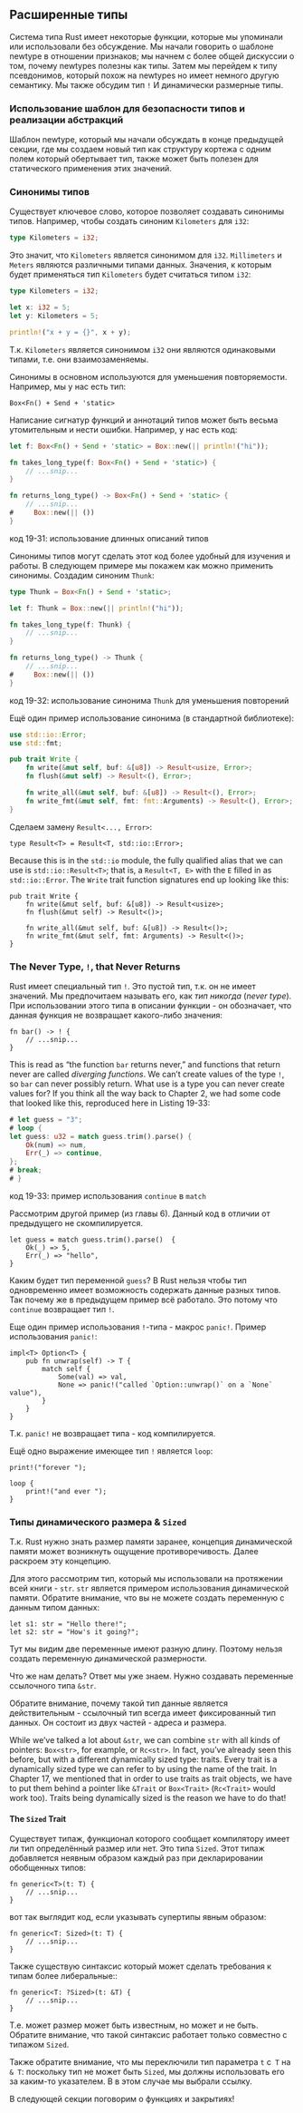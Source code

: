## Расширенные типы

Система типа Rust имеет некоторые функции, которые мы упоминали или использовали
без обсуждение. Мы начали говорить о шаблоне newtype в отношении признаков;
мы начнем с более общей дискуссии о том, почему newtypes полезны как
типы. Затем мы перейдем к типу псевдонимов, который похож на newtypes
но имеет немного другую семантику. Мы также обсудим тип `!` И
динамически размерные типы.


### Использование шаблон для безопасности типов и реализации абстракций

Шаблон newtype, который мы начали обсуждать в конце предыдущей секции, где мы
создаем новый тип как структуру кортежа с одним полем который обертывает тип,
также может быть полезен для статического применения этих значений.

### Синонимы типов

Существует ключевое слово, которое позволяет создавать синонимы типов. Например,
чтобы создать синоним `Kilometers` для `i32`:

```rust
type Kilometers = i32;
```

Это значит, что `Kilometers` является синонимом для `i32`. `Millimeters` и `Meters`
являются различными типами данных. Значения, к которым будет применяться тип
`Kilometers` будет считаться типом `i32`:

```rust
type Kilometers = i32;

let x: i32 = 5;
let y: Kilometers = 5;

println!("x + y = {}", x + y);
```

Т.к. `Kilometers` является синонимом `i32` они являются одинаковыми типами, т.е.
они взаимозаменяемы.

Синонимы в основном используются для уменьшения повторяемости. Например, мы у нас
есть тип:

```rust,ignore
Box<Fn() + Send + 'static>
```
Написание сигнатур функций и аннотаций типов может быть весьма утомительным и
нести ошибки. Например, у нас есть код:

```rust
let f: Box<Fn() + Send + 'static> = Box::new(|| println!("hi"));

fn takes_long_type(f: Box<Fn() + Send + 'static>) {
    // ...snip...
}

fn returns_long_type() -> Box<Fn() + Send + 'static> {
    // ...snip...
#     Box::new(|| ())
}
```

<span class="caption">код 19-31: использование длинных описаний типов</span>

Синонимы типов могут сделать этот код более удобный для изучения и работы. В следующем
примере мы покажем как можно применить синонимы. Создадим синоним `Thunk`:

```rust
type Thunk = Box<Fn() + Send + 'static>;

let f: Thunk = Box::new(|| println!("hi"));

fn takes_long_type(f: Thunk) {
    // ...snip...
}

fn returns_long_type() -> Thunk {
    // ...snip...
#     Box::new(|| ())
}
```

<span class="caption">код 19-32: использование синонима `Thunk` для уменьшения
повторений</span>

Ещё один пример использование синонима (в стандартной библиотеке):

```rust
use std::io::Error;
use std::fmt;

pub trait Write {
    fn write(&mut self, buf: &[u8]) -> Result<usize, Error>;
    fn flush(&mut self) -> Result<(), Error>;

    fn write_all(&mut self, buf: &[u8]) -> Result<(), Error>;
    fn write_fmt(&mut self, fmt: fmt::Arguments) -> Result<(), Error>;
}
```

Сделаем замену  `Result<..., Error>`:

```rust,ignore
type Result<T> = Result<T, std::io::Error>;
```

Because this is in the `std::io` module, the fully qualified alias that we can
use is `std::io::Result<T>`; that is, a `Result<T, E>` with the `E` filled in
as `std::io::Error`. The `Write` trait function signatures end up looking like
this:

```rust,ignore
pub trait Write {
    fn write(&mut self, buf: &[u8]) -> Result<usize>;
    fn flush(&mut self) -> Result<()>;

    fn write_all(&mut self, buf: &[u8]) -> Result<()>;
    fn write_fmt(&mut self, fmt: Arguments) -> Result<()>;
}
```

### The Never Type, `!`, that Never Returns

Rust имеет специальный тип `!`. Это пустой тип, т.к. он не имеет значений. Мы
предпочитаем называть его, как *тип никогда* (*never type*). При использовании этого
типа в описании функции - он обозначает, что данная функция не возвращает какого-либо
значения:

```rust,ignore
fn bar() -> ! {
    // ...snip...
}
```

This is read as “the function `bar` returns never,” and functions that return
never are called *diverging functions*. We can’t create values of the type `!`,
so `bar` can never possibly return. What use is a type you can never create
values for? If you think all the way back to Chapter 2, we had some code that
looked like this, reproduced here in Listing 19-33:

```rust
# let guess = "3";
# loop {
let guess: u32 = match guess.trim().parse() {
    Ok(num) => num,
    Err(_) => continue,
};
# break;
# }
```

<span class="caption">код 19-33: пример использования `continue` в `match`</span>

Рассмотрим другой пример (из главы 6). Данный код в отличии от предыдущего
не скомпилируется.

```rust,ignore
let guess = match guess.trim().parse()  {
    Ok(_) => 5,
    Err(_) => "hello",
}
```

Каким будет тип переменной `guess`? В Rust нельзя чтобы тип одновременно имеет
возможность содержать данные разных типов. Так почему же в предыдущем пример
всё работало. Это потому что `continue` возвращает тип `!`.

Еще один пример использования `!`-типа - макрос `panic!`. Пример использования
`panic!`:

```rust,ignore
impl<T> Option<T> {
    pub fn unwrap(self) -> T {
        match self {
            Some(val) => val,
            None => panic!("called `Option::unwrap()` on a `None` value"),
        }
    }
}
```

Т.к. `panic!` не возвращает типа - код компилируется.

Ещё одно выражение имеющее тип `!` является `loop`:

```rust,ignore
print!("forever ");

loop {
    print!("and ever ");
}
```

### Типы динамического размера & `Sized`

Т.к. Rust нужно знать размер памяти заранее, концепция динамической памяти может
возникнуть ощущение противоречивость. Далее раскроем эту концепцию.

Для этого рассмотрим тип, который мы использовали на протяжении всей книги - `str`.
`str` является примером использования динамической памяти. Обратите внимание, что
вы не можете создать переменную с данным типом данных:

```rust,ignore
let s1: str = "Hello there!";
let s2: str = "How's it going?";
```

Тут мы видим две переменные имеют разную длину. Поэтому нельзя создать переменную
динамической размерности.

Что же нам делать? Ответ мы уже знаем. Нужно создавать переменные ссылочного типа
`&str`.

Обратите внимание, почему такой тип данные является действительным - ссылочный тип
всегда имеет фиксированный тип данных. Он состоит из двух частей - адреса и размера.


<!-- Note for Carol: `Rc<str>` is only in an accepted RFC right now, check on
its progress and pull this out if it's not going to be stable by Oct -->

While we’ve talked a lot about `&str`, we can combine `str` with all kinds of
pointers: `Box<str>`, for example, or `Rc<str>`. In fact, you’ve already seen
this before, but with a different dynamically sized type: traits. Every trait
is a dynamically sized type we can refer to by using the name of the trait. In
Chapter 17, we mentioned that in order to use traits as trait objects, we have
to put them behind a pointer like `&Trait` or `Box<Trait>` (`Rc<Trait>` would
work too). Traits being dynamically sized is the reason we have to do that!

#### The `Sized` Trait

<!-- If we end up keeping the section on object safety in ch 17, we should add
a back reference here. /Carol -->

Существует типаж, функционал которого сообщает компилятору имеет ли тип определённый
размер или нет. Это типа `Sized`. Этот типаж добавляется неявным образом каждый
раз при декларировании обобщенных типов:

```rust,ignore
fn generic<T>(t: T) {
    // ...snip...
}
```

вот так выглядит код, если указывать супертипы явным образом:

```rust,ignore
fn generic<T: Sized>(t: T) {
    // ...snip...
}
```

Также существую синтаксис который может сделать требования к типам более либеральные::

```rust,ignore
fn generic<T: ?Sized>(t: &T) {
    // ...snip...
}
```

Т.е. может размер может быть известным, но может и не быть. Обратите внимание, что
такой синтаксис работает только совместно с типажом `Sized`.

Также обратите внимание, что мы переключили тип параметра `t` с` T` на `& T`: поскольку
тип не может быть `Sized`, мы должны использовать его за каким-то указателем. В
в этом случае мы выбрали ссылку.

В следующей секции поговорим о функциях и закрытиях!
